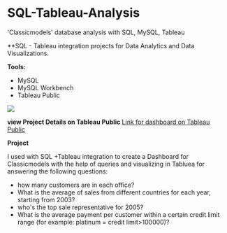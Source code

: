 # SQL-Tableau-Analysis
'Classicmodels' database analysis with SQL, MySQL, Tableau

**SQL - Tableau integration projects for Data Analytics and Data Visualizations.

**Tools:**
- MySQL
- MySQL Workbench
- Tableau Public

![](dashboard1.png)

**view Project Details on Tableau Public**
[Link for dashboard on Tableau Public](https://public.tableau.com/views/SQL_16020808667740/Dashboard1?:language=en&:display_count=y&publish=yes&:origin=viz_share_link)

**Project**

 I used with SQL +Tableau integration to create a Dashboard for Classicmodels with the help of queries and visualizing in Tabluea
 for answering the following questions:

- how many customers are in each office?
- What is the average of  sales from different countries for each year, starting from 2003?
- who's the top sale representative for 2005? 
- What is the average payment per customer within a certain credit limit range (for example: platinum = credit limit>100000)?
